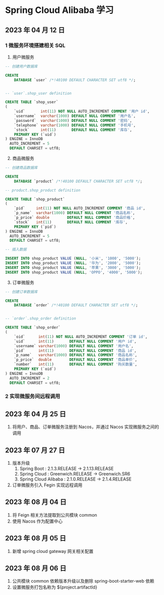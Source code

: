 # Spring Cloud Alibaba 学习

## 2023 年 04 月 12 日

### 1 微服务环境搭建相关 SQL

1. 用户微服务

```sql
-- 创建用户数据库

CREATE
    DATABASE `user` /*!40100 DEFAULT CHARACTER SET utf8 */;


-- `user`.shop_user definition

CREATE TABLE `shop_user`
(
    `uid`       int(11) NOT NULL AUTO_INCREMENT COMMENT '用户 id',
    `username`  varchar(1000) DEFAULT NULL COMMENT '用户名',
    `password`  varchar(1000) DEFAULT NULL COMMENT '密码',
    `telephone` varchar(1000) DEFAULT NULL COMMENT '手机号',
    `stock`     int(11)       DEFAULT NULL COMMENT '库存',
    PRIMARY KEY (`uid`)
) ENGINE = InnoDB
  AUTO_INCREMENT = 5
  DEFAULT CHARSET = utf8;
```

2. 商品微服务

```sql
-- 创建商品数据库

CREATE
    DATABASE `product` /*!40100 DEFAULT CHARACTER SET utf8 */;

-- product.shop_product definition

CREATE TABLE `shop_product`
(
    `pid`     int(11) NOT NULL AUTO_INCREMENT COMMENT '商品 id',
    `p_name`  varchar(1000) DEFAULT NULL COMMENT '商品名称',
    `p_price` double        DEFAULT NULL COMMENT '商品价格',
    `stock`   int(11)       DEFAULT NULL COMMENT '库存',
    PRIMARY KEY (`pid`)
) ENGINE = InnoDB
  AUTO_INCREMENT = 5
  DEFAULT CHARSET = utf8;

-- 插入数据

INSERT INTO shop_product VALUE (NULL, '小米', '1000', '5000');
INSERT INTO shop_product VALUE (NULL, '华为', '2000', '5000');
INSERT INTO shop_product VALUE (NULL, '苹果', '3000', '5000');
INSERT INTO shop_product VALUE (NULL, 'OPPO', '4000', '5000');
```

3. 订单微服务

```sql
-- 创建订单数据库

CREATE
    DATABASE `order` /*!40100 DEFAULT CHARACTER SET utf8 */;


-- `order`.shop_order definition

CREATE TABLE `shop_order`
(
    `oid`      int(11) NOT NULL AUTO_INCREMENT COMMENT '订单 id',
    `uid`      int(11)       DEFAULT NULL COMMENT '用户 id',
    `username` varchar(1000) DEFAULT NULL COMMENT '用户名',
    `pid`      int(11)       DEFAULT NULL COMMENT '商品 id',
    `p_name`   varchar(1000) DEFAULT NULL COMMENT '商品名称',
    `p_price`  double        DEFAULT NULL COMMENT '商品单价',
    `number`   int(11)       DEFAULT NULL COMMENT '购买数量',
    PRIMARY KEY (`oid`)
) ENGINE = InnoDB
  AUTO_INCREMENT = 2
  DEFAULT CHARSET = utf8;
```

### 2 实现微服务间远程调用

## 2023 年 04 月 25 日

1. 将用户、商品、订单微服务注册到 Nacos，并通过 Nacos 实现微服务之间的调用

## 2023 年 07 月 27 日

1. 版本升级
    1. Spring Boot : 2.1.3.RELEASE -> 2.1.13.RELEASE
    2. Spring Cloud : Greenwich.RELEASE -> Greenwich.SR6
    3. Spring Cloud Alibaba : 2.1.0.RELEASE -> 2.1.4.RELEASE
2. 订单微服务引入 Fegin 实现远程调用

## 2023 年 08 月 04 日
1. 将 Feign 相关方法提取到公共模块 common
2. 使用 Nacos 作为配置中心

## 2023 年 08 月 05 日
1. 新增 spring cloud gateway 网关相关配置

## 2023 年 08 月 06 日
1. 公共模块 common 依赖版本升级以及删除 spring-boot-starter-web 依赖
2. 设置微服务打包名称为 ${project.artifactId}